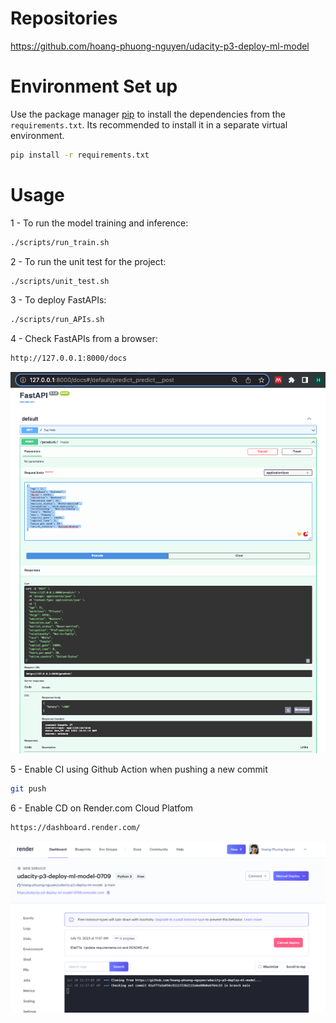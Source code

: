 # Repositories
https://github.com/hoang-phuong-nguyen/udacity-p3-deploy-ml-model


# Environment Set up
Use the package manager [pip](https://pip.pypa.io/en/stable/) to install the dependencies from the ```requirements.txt```. Its recommended to install it in a separate virtual environment.

```bash
pip install -r requirements.txt
```

# Usage
1 - To run the model training and inference: 
```bash
./scripts/run_train.sh
```

2 - To run the unit test for the project: 
```bash
./scripts/unit_test.sh
```

3 - To deploy FastAPIs:
```bash
./scripts/run_APIs.sh
```

4 - Check FastAPIs from a browser:
```bash
http://127.0.0.1:8000/docs
```
<img src="screenshots/example.png">


5 - Enable CI using Github Action when pushing a new commit
```bash
git push
```

6 - Enable CD on Render.com Cloud Platfom 
```bash
https://dashboard.render.com/
```
<img src="screenshots/live_post.png">

